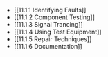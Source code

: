 
- [[11.1.1 Identifying Faults]]
- [[11.1.2 Component Testing]]
- [[11.1.3 Signal Trancing]]
- [[11.1.4 Using Test Equipment]]
- [[11.1.5 Repair Techniques]]
- [[11.1.6 Documentation]]